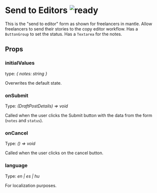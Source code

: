 # Send to Editors ![ready](status-images/ready.svg)

This is the "send to editor" form as shown for freelancers in mantle.
Allow freelancers to send their stories to the copy editor workflow.
Has a `ButtonGroup` to set the status.
Has a `Textarea` for the notes.

<!-- STORY -->

## Props

### initialValues

type: _{ notes: string }_

Overwrites the default state.

### onSubmit

Type: _(DraftPostDetails) => void_

Called when the user clicks the Submit button with the data from the form (`notes` and `status`).

### onCancel

Type: _() => void_

Called when the user clicks on the cancel button.

### language

Type: _en | es | hu_

For localization purposes.
